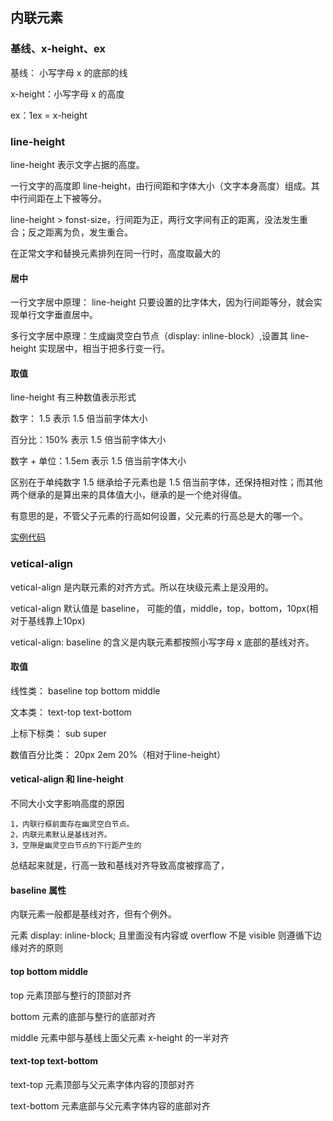 ## 内联元素

### 基线、x-height、ex

基线： 小写字母 x 的底部的线

x-height：小写字母 x 的高度

ex：1ex = x-height 

### line-height

line-height 表示文字占据的高度。

一行文字的高度即 line-height，由行间距和字体大小（文字本身高度）组成。其中行间距在上下被等分。

line-height > fonst-size，行间距为正，两行文字间有正的距离，没法发生重合；反之距离为负，发生重合。

在正常文字和替换元素排列在同一行时，高度取最大的

#### 居中

一行文字居中原理： line-height 只要设置的比字体大，因为行间距等分，就会实现单行文字垂直居中。

多行文字居中原理：生成幽灵空白节点（display: inline-block）,设置其 line-height 实现居中，相当于把多行变一行。

#### 取值

line-height 有三种数值表示形式

数字： 1.5 表示 1.5 倍当前字体大小

百分比：150% 表示 1.5 倍当前字体大小

数字 + 单位：1.5em 表示 1.5 倍当前字体大小

区别在于单纯数字 1.5 继承给子元素也是 1.5 倍当前字体，还保持相对性；而其他两个继承的是算出来的具体值大小，继承的是一个绝对得值。

有意思的是，不管父子元素的行高如何设置，父元素的行高总是大的哪一个。

[实例代码](./note/inline/line-height.html)

### vetical-align

vetical-align 是内联元素的对齐方式。所以在块级元素上是没用的。

vetical-align 默认值是 baseline， 可能的值，middle，top，bottom，10px(相对于基线靠上10px)

vetical-align: baseline 的含义是内联元素都按照小写字母 x 底部的基线对齐。

#### 取值

线性类： baseline top bottom middle 

文本类： text-top text-bottom

上标下标类： sub super

数值百分比类： 20px 2em 20%（相对于line-height）

#### vetical-align 和 line-height

不同大小文字影响高度的原因

    1，内联行框前面存在幽灵空白节点。
    2，内联元素默认是基线对齐。
    3，空隙是幽灵空白节点的下行距产生的

总结起来就是，行高一致和基线对齐导致高度被撑高了，

#### baseline 属性

内联元素一般都是基线对齐，但有个例外。 

元素 display: inline-block; 且里面没有内容或 overflow 不是 visible  则遵循下边缘对齐的原则

#### top bottom middle

top 元素顶部与整行的顶部对齐

bottom 元素的底部与整行的底部对齐

middle 元素中部与基线上面父元素 x-height 的一半对齐

#### text-top text-bottom

text-top 元素顶部与父元素字体内容的顶部对齐

text-bottom 元素底部与父元素字体内容的底部对齐








